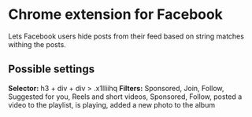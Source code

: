 # Chrome extension for Facebook
Lets Facebook users hide posts from their feed based on string matches withing
the posts.

## Possible settings
**Selector:** h3 + div + div > .x1lliihq
**Filters:** Sponsored, Join, Follow, Suggested for you, Reels and short videos, Sponsored, Follow, posted a video to the playlist, is playing, added a new photo to the album